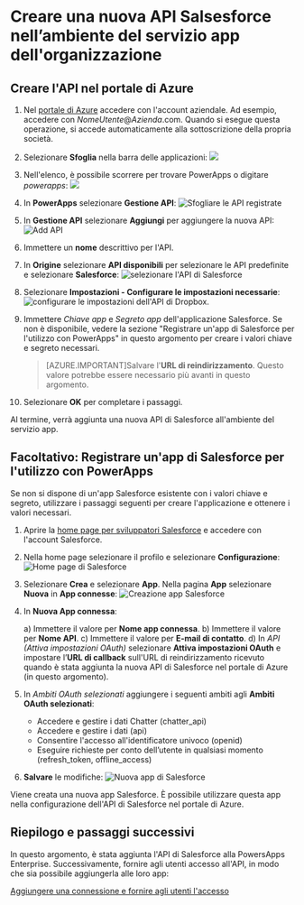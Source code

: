 <properties
	pageTitle="Aggiungere l'API di Salesforce a PowerApps Enterprise | Microsoft Azure"
	description="Creare o configurare una nuova API di Salesforce nell’ambiente del servizio app dell'organizzazione"
	services=""
    suite="powerapps"
	documentationCenter="" 
	authors="rajeshramabathiran"
	manager="dwerde"
	editor=""/>

<tags
   ms.service="powerapps"
   ms.devlang="na"
   ms.topic="article"
   ms.tgt_pltfrm="na"
   ms.workload="na" 
   ms.date="11/25/2015"
   ms.author="litran"/>

# Creare una nuova API Salsesforce nell’ambiente del servizio app dell'organizzazione

## Creare l'API nel portale di Azure

1. Nel [portale di Azure](https://portal.azure.com/) accedere con l'account aziendale. Ad esempio, accedere con *NomeUtente*@*Azienda*.com. Quando si esegue questa operazione, si accede automaticamente alla sottoscrizione della propria società.
 
2. Selezionare **Sfoglia** nella barra delle applicazioni: ![][14]

3. Nell'elenco, è possibile scorrere per trovare PowerApps o digitare *powerapps*: ![][15]

4. In **PowerApps** selezionare **Gestione API**: ![Sfogliare le API registrate][1]

5. In **Gestione API** selezionare **Aggiungi** per aggiungere la nuova API: ![Add API][2]

6. Immettere un **nome** descrittivo per l'API.
	
7. In **Origine** selezionare **API disponibili** per selezionare le API predefinite e selezionare **Salesforce**: ![selezionare l'API di Salesforce][3]

8. Selezionare **Impostazioni - Configurare le impostazioni necessarie**: ![configurare le impostazioni dell'API di Dropbox.][7]

9. Immettere *Chiave app* e *Segreto app* dell'applicazione Salesforce. Se non è disponibile, vedere la sezione "Registrare un'app di Salesforce per l'utilizzo con PowerApps" in questo argomento per creare i valori chiave e segreto necessari.

	> [AZURE.IMPORTANT]Salvare l'**URL di reindirizzamento**. Questo valore potrebbe essere necessario più avanti in questo argomento.

10. Selezionare **OK** per completare i passaggi.

Al termine, verrà aggiunta una nuova API di Salesforce all'ambiente del servizio app.


## Facoltativo: Registrare un'app di Salesforce per l'utilizzo con PowerApps

Se non si dispone di un'app Salesforce esistente con i valori chiave e segreto, utilizzare i passaggi seguenti per creare l'applicazione e ottenere i valori necessari.

1. Aprire la [home page per sviluppatori Salesforce][5] e accedere con l'account Salesforce. 

2. Nella home page selezionare il profilo e selezionare **Configurazione**: ![Home page di Salesforce][6]

3. Selezionare **Crea** e selezionare **App**. Nella pagina **App** selezionare **Nuova** in **App connesse**: ![Creazione app Salesforce][7]

4. In **Nuova App connessa**:

	a) Immettere il valore per **Nome app connessa**. b) Immettere il valore per **Nome API**. c) Immettere il valore per **E-mail di contatto**. d) In _API (Attiva impostazioni OAuth)_ selezionare **Attiva impostazioni OAuth** e impostare l’**URL di callback** sull'URL di reindirizzamento ricevuto quando è stata aggiunta la nuova API di Salesforce nel portale di Azure (in questo argomento).

5. In _Ambiti OAuth selezionati_ aggiungere i seguenti ambiti agli **Ambiti OAuth selezionati**:

	- Accedere e gestire i dati Chatter (chatter\_api)
	- Accedere e gestire i dati (api)
	- Consentire l'accesso all'identificatore univoco (openid)
	- Eseguire richieste per conto dell’utente in qualsiasi momento (refresh\_token, offline\_access)

6. **Salvare** le modifiche: ![Nuova app di Salesforce][8]

Viene creata una nuova app Salesforce. È possibile utilizzare questa app nella configurazione dell'API di Salesforce nel portale di Azure.

## Riepilogo e passaggi successivi
In questo argomento, è stata aggiunta l'API di Salesforce alla PowersApps Enterprise. Successivamente, fornire agli utenti accesso all'API, in modo che sia possibile aggiungerla alle loro app:

[Aggiungere una connessione e fornire agli utenti l'accesso](powerapps-manage-api-connection-user-access.md)

<!--References-->
[1]: ./media/powerapps-create-api-salesforce/browse-to-registered-apis.PNG
[2]: ./media/powerapps-create-api-salesforce/add-api.PNG
[3]: ./media/powerapps-create-api-salesforce/select-salesforce-api.PNG
[4]: ./media/powerapps-create-api-salesforce/configure-salesforce-api.PNG
[5]: https://developer.salesforce.com
[6]: ./media/powerapps-create-api-salesforce/salesforce-developer-homepage.PNG
[7]: ./media/powerapps-create-api-salesforce/salesforce-create-app.PNG
[8]: ./media/powerapps-create-api-salesforce/salesforce-new-app.PNG
[14]: ./media/powerapps-create-api-salesforce/browseall.png
[15]: ./media/powerapps-create-api-salesforce/allresources.png

<!---HONumber=AcomDC_1203_2015-->